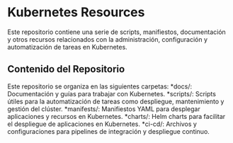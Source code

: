 # Kubernetes Resources
Este repositorio contiene una serie de scripts, manifiestos, documentación y otros recursos relacionados con la administración, configuración y automatización de tareas en Kubernetes.

## Contenido del Repositorio
Este repositorio se organiza en las siguientes carpetas:
*docs/: Documentación y guías para trabajar con Kubernetes.
*scripts/: Scripts útiles para la automatización de tareas como despliegue, mantenimiento y gestión del clúster.
*manifests/: Manifiestos YAML para desplegar aplicaciones y recursos en Kubernetes.
*charts/: Helm charts para facilitar el despliegue de aplicaciones en Kubernetes.
*ci-cd/: Archivos y configuraciones para pipelines de integración y despliegue continuo.